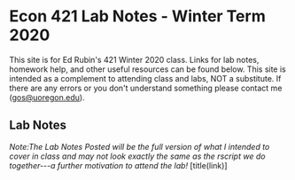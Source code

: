 # Econ 421 Lab Notes - Winter Term 2020

This site is for Ed Rubin's 421 Winter 2020 class. Links for lab notes, homework help, and other useful resources can be found below. This site is intended as a complement to attending class and labs, NOT a substitute. If there are any errors or you don't understand something please contact me (gos@uoregon.edu).

## Lab Notes
*Note:The Lab Notes Posted will be the full version of what I intended to cover in class and may not look exactly the same as the rscript we do together---a further motivation to attend the lab!*
[title(link)]


